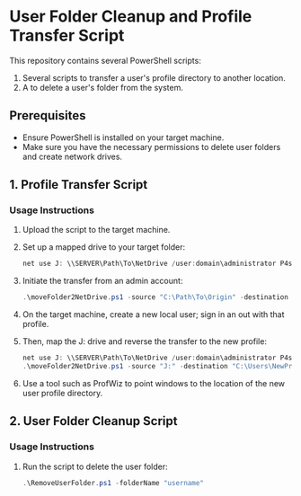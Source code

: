 # User Folder Cleanup and Profile Transfer Script

This repository contains several PowerShell scripts:
1. Several scripts to transfer a user's profile directory to another location. 
2. A to delete a user's folder from the system.


## Prerequisites

- Ensure PowerShell is installed on your target machine.
- Make sure you have the necessary permissions to delete user folders and create network drives.

## 1. Profile Transfer Script

### Usage Instructions

1. Upload the script to the target machine.

2. Set up a mapped drive to your target folder:
    ```powershell
    net use J: \\SERVER\Path\To\NetDrive /user:domain\administrator P4ssWord
    ```

4. Initiate the transfer from an admin account:
    ```powershell
    .\moveFolder2NetDrive.ps1 -source "C:\Path\To\Origin" -destination "J:" -username "domain\administrator" -password 'PassWord'
    ```
5. On the target machine, create a new local user; sign in an out with that profile.
6. Then, map the J: drive and reverse the transfer to the new profile:
    ```powershell
    net use J: \\SERVER\Path\To\NetDrive /user:domain\administrator P4ssWord
    .\moveFolder2NetDrive.ps1 -source "J:" -destination "C:\Users\NewProfile" -username "domain\administrator" -password 'PassWord'
    ```
7. Use a tool such as ProfWiz to point windows to the location of the new user profile directory.

## 2. User Folder Cleanup Script

### Usage Instructions

1. Run the script to delete the user folder:
    ```powershell
    .\RemoveUserFolder.ps1 -folderName "username"
    ```

